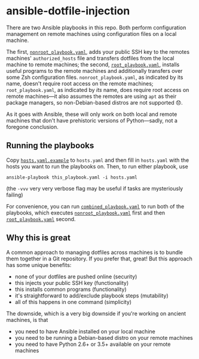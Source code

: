 # ansible-dotfile-injection

There are two Ansible playbooks in this repo. Both perform configuration
management on remote machines using configuration files on a local
machine.

The first, [`nonroot_playbook.yaml`](nonroot_playbook.yaml), adds your
public SSH key to the remotes machines' `authorized_hosts` file and
transfers dotfiles from the local machine to remote machines; the
second, [`root_playbook.yaml`](root_playbook.yaml), installs useful
programs to the remote machines and additionally transfers over some Zsh
configuration files. `nonroot_playbook.yaml`, as indicated by its name,
doesn't require root access on the remote machines;
`root_playbook.yaml`, as indicated by *its* name, does require root
access on remote machines—it also assumes the remotes are using `apt` as
their package managers, so non-Debian-based distros are not supported
:disappointed:.

As it goes with Ansible, these will only work on both local and remote
machines that don't have prehistoric versions of Python—sadly, not a
foregone conclusion.

## Running the playbooks

Copy [`hosts.yaml.example`](hosts.yaml.example) to `hosts.yaml` and then
fill in `hosts.yaml` with the hosts you want to run the playbooks on.
Then, to run either playbook, use

```
ansible-playbook this_playbook.yaml -i hosts.yaml
```

(the `-vvv` very very verbose flag may be useful if tasks are
mysteriously failing)

For convenience, you can run
[`combined_playbook.yaml`](combined_playbook.yaml) to run both of the
playbooks, which executes
[`nonroot_playbook.yaml`](nonroot_playbook.yaml) first and then
[`root_playbook.yaml`](root_playbook.yaml) second.

## Why this is great

A common approach to managing dotfiles across machines is to bundle them
together in a Git repository. If you prefer that, great! But this
approach has some unique benefits:

+ none of your dotfiles are pushed online (security)
+ this injects your public SSH key (functionality)
+ this installs common programs (functionality)
+ it's straightforward to add/exclude playbook steps (mutability)
+ all of this happens in one command (simplicity)

The downside, which is a very big downside if you're working on ancient
machines, is that

+ you need to have Ansible installed on your local machine
+ you need to be running a Debian-based distro on your remote machines
+ you need to have Python 2.6+ or 3.5+ available on your remote machines
